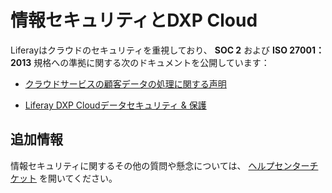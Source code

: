 # 情報セキュリティとDXP Cloud

Liferayはクラウドのセキュリティを重視しており、 **SOC 2** および **ISO 27001：2013** 規格への準拠に関する次のドキュメントを公開しています：

* [クラウドサービスの顧客データの処理に関する声明](https://www.liferay.com/legal/cloud-services-data)

* [Liferay DXP Cloudデータセキュリティ & 保護](https://www.liferay.com/documents/10182/3292406/Liferay+DXP+Cloud+Data+Security+and+Protection.pdf/78ce7065-9787-1fb2-9c7b-6d7c13f4a3e6?t=1564674972483)

<a name="additional-information" />

## 追加情報

情報セキュリティに関するその他の質問や懸念については、 [ヘルプセンターチケット](https://liferay-support.zendesk.com/agent/) を開いてください。
